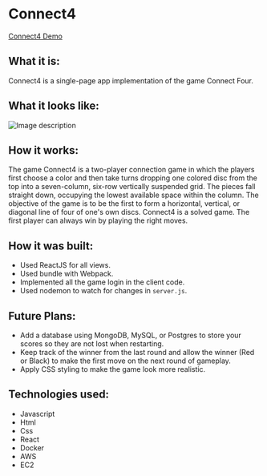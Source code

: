 # Connect4

[Connect4 Demo](http://ec2-18-188-3-119.us-east-2.compute.amazonaws.com:3001/)

## What it is:
Connect4 is a single-page app implementation of the game Connect Four. 

## What it looks like:
![Image description](https://github.com/codingwithlis/ConnectFour/blob/master/Connect4.png)

## How it works:
The game Connect4 is a two-player connection game in which the players first choose a color and then take turns dropping one colored disc from the top into a seven-column, six-row vertically suspended grid. The pieces fall straight down, occupying the lowest available space within the column. The objective of the game is to be the first to form a horizontal, vertical, or diagonal line of four of one's own discs. Connect4 is a solved game. The first player can always win by playing the right moves.

## How it was built:
- Used ReactJS for all views.
- Used bundle with Webpack.
- Implemented all the game login in the client code.
- Used nodemon to watch for changes in `server.js`.

## Future Plans:
- Add a database using MongoDB, MySQL, or Postgres to store your scores so they are not lost when restarting.
- Keep track of the winner from the last round and allow the winner (Red or Black) to make the first move on the next round of gameplay.
- Apply CSS styling to make the game look more realistic. 

## Technologies used:
- Javascript
- Html
- Css
- React
- Docker
- AWS
- EC2
